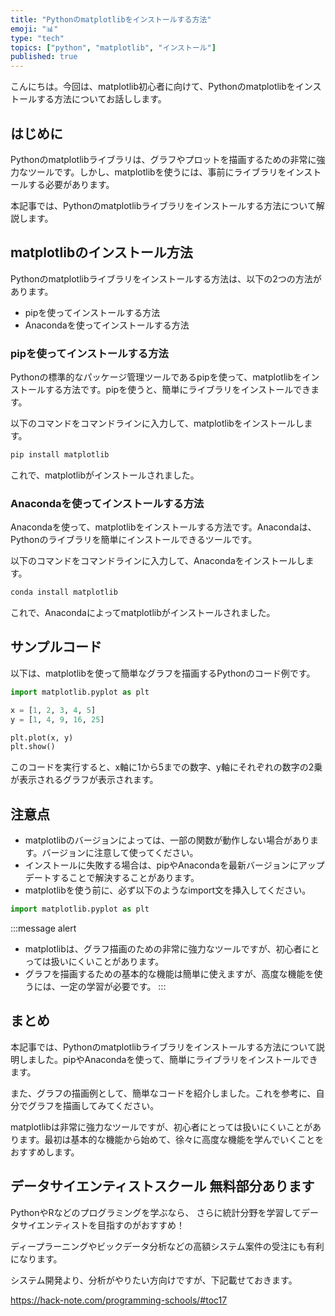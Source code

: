 ```yaml
---
title: "Pythonのmatplotlibをインストールする方法"
emoji: "📊"
type: "tech"
topics: ["python", "matplotlib", "インストール"]
published: true
---
```


こんにちは。今回は、matplotlib初心者に向けて、Pythonのmatplotlibをインストールする方法についてお話しします。

## はじめに

Pythonのmatplotlibライブラリは、グラフやプロットを描画するための非常に強力なツールです。しかし、matplotlibを使うには、事前にライブラリをインストールする必要があります。

本記事では、Pythonのmatplotlibライブラリをインストールする方法について解説します。

## matplotlibのインストール方法

Pythonのmatplotlibライブラリをインストールする方法は、以下の2つの方法があります。

- pipを使ってインストールする方法
- Anacondaを使ってインストールする方法

### pipを使ってインストールする方法

Pythonの標準的なパッケージ管理ツールであるpipを使って、matplotlibをインストールする方法です。pipを使うと、簡単にライブラリをインストールできます。

以下のコマンドをコマンドラインに入力して、matplotlibをインストールします。

```bash
pip install matplotlib
```

これで、matplotlibがインストールされました。

### Anacondaを使ってインストールする方法

Anacondaを使って、matplotlibをインストールする方法です。Anacondaは、Pythonのライブラリを簡単にインストールできるツールです。

以下のコマンドをコマンドラインに入力して、Anacondaをインストールします。

```bash
conda install matplotlib
```

これで、Anacondaによってmatplotlibがインストールされました。

## サンプルコード

以下は、matplotlibを使って簡単なグラフを描画するPythonのコード例です。

```python
import matplotlib.pyplot as plt

x = [1, 2, 3, 4, 5]
y = [1, 4, 9, 16, 25]

plt.plot(x, y)
plt.show()
```

このコードを実行すると、x軸に1から5までの数字、y軸にそれぞれの数字の2乗が表示されるグラフが表示されます。

## 注意点

- matplotlibのバージョンによっては、一部の関数が動作しない場合があります。バージョンに注意して使ってください。
- インストールに失敗する場合は、pipやAnacondaを最新バージョンにアップデートすることで解決することがあります。
- matplotlibを使う前に、必ず以下のようなimport文を挿入してください。
```python
import matplotlib.pyplot as plt
```


:::message alert
- matplotlibは、グラフ描画のための非常に強力なツールですが、初心者にとっては扱いにくいことがあります。
- グラフを描画するための基本的な機能は簡単に使えますが、高度な機能を使うには、一定の学習が必要です。
:::

## まとめ

本記事では、Pythonのmatplotlibライブラリをインストールする方法について説明しました。pipやAnacondaを使って、簡単にライブラリをインストールできます。

また、グラフの描画例として、簡単なコードを紹介しました。これを参考に、自分でグラフを描画してみてください。

matplotlibは非常に強力なツールですが、初心者にとっては扱いにくいことがあります。最初は基本的な機能から始めて、徐々に高度な機能を学んでいくことをおすすめします。

## データサイエンティストスクール 無料部分あります
PythonやRなどのプログラミングを学ぶなら、
さらに統計分野を学習してデータサイエンティストを目指すのがおすすめ！

ディープラーニングやビックデータ分析などの高額システム案件の受注にも有利になります。

システム開発より、分析がやりたい方向けですが、下記載せておきます。

https://hack-note.com/programming-schools/#toc17

